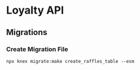 # Loyalty API

## Migrations

### Create Migration File

```
npx knex migrate:make create_raffles_table --esm
```